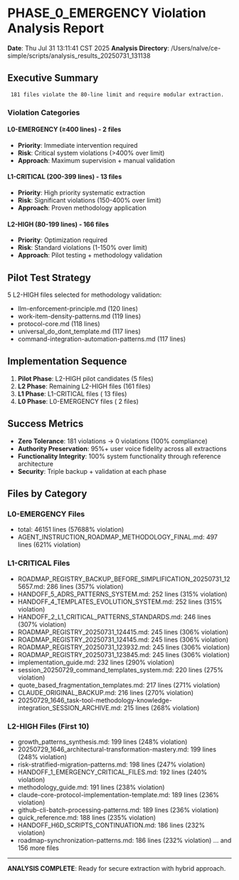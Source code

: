 # PHASE_0_EMERGENCY Violation Analysis Report

**Date**: Thu Jul 31 13:11:41 CST 2025
**Analysis Directory**: /Users/nalve/ce-simple/scripts/analysis_results_20250731_131138

## Executive Summary

     181 files violate the 80-line limit and require modular extraction.

### Violation Categories

#### L0-EMERGENCY (≥400 lines) -        2 files
- **Priority**: Immediate intervention required
- **Risk**: Critical system violations (>400% over limit)
- **Approach**: Maximum supervision + manual validation

#### L1-CRITICAL (200-399 lines) -       13 files  
- **Priority**: High priority systematic extraction
- **Risk**: Significant violations (150-400% over limit)
- **Approach**: Proven methodology application

#### L2-HIGH (80-199 lines) -      166 files
- **Priority**: Optimization required
- **Risk**: Standard violations (1-150% over limit)  
- **Approach**: Pilot testing + methodology validation

## Pilot Test Strategy

5 L2-HIGH files selected for methodology validation:
- llm-enforcement-principle.md (120 lines)
- work-item-density-patterns.md (119 lines)
- protocol-core.md (118 lines)
- universal_do_dont_template.md (117 lines)
- command-integration-automation-patterns.md (117 lines)

## Implementation Sequence

1. **Pilot Phase**: L2-HIGH pilot candidates (5 files)
2. **L2 Phase**: Remaining L2-HIGH files (161 files)
3. **L1 Phase**: L1-CRITICAL files (      13 files)
4. **L0 Phase**: L0-EMERGENCY files (       2 files)

## Success Metrics

- **Zero Tolerance**:      181 violations → 0 violations (100% compliance)
- **Authority Preservation**: 95%+ user voice fidelity across all extractions
- **Functionality Integrity**: 100% system functionality through reference architecture
- **Security**: Triple backup + validation at each phase

## Files by Category

### L0-EMERGENCY Files
- total: 46151 lines (57688% violation)
- AGENT_INSTRUCTION_ROADMAP_METHODOLOGY_FINAL.md: 497 lines (621% violation)

### L1-CRITICAL Files  
- ROADMAP_REGISTRY_BACKUP_BEFORE_SIMPLIFICATION_20250731_125657.md: 286 lines (357% violation)
- HANDOFF_5_ADRS_PATTERNS_SYSTEM.md: 252 lines (315% violation)
- HANDOFF_4_TEMPLATES_EVOLUTION_SYSTEM.md: 252 lines (315% violation)
- HANDOFF_2_L1_CRITICAL_PATTERNS_STANDARDS.md: 246 lines (307% violation)
- ROADMAP_REGISTRY_20250731_124415.md: 245 lines (306% violation)
- ROADMAP_REGISTRY_20250731_124145.md: 245 lines (306% violation)
- ROADMAP_REGISTRY_20250731_123932.md: 245 lines (306% violation)
- ROADMAP_REGISTRY_20250731_123845.md: 245 lines (306% violation)
- implementation_guide.md: 232 lines (290% violation)
- session_20250729_command_templates_system.md: 220 lines (275% violation)
- quote_based_fragmentation_templates.md: 217 lines (271% violation)
- CLAUDE_ORIGINAL_BACKUP.md: 216 lines (270% violation)
- 20250729_1646_task-tool-methodology-knowledge-integration_SESSION_ARCHIVE.md: 215 lines (268% violation)

### L2-HIGH Files (First 10)
- growth_patterns_synthesis.md: 199 lines (248% violation)
- 20250729_1646_architectural-transformation-mastery.md: 199 lines (248% violation)
- risk-stratified-migration-patterns.md: 198 lines (247% violation)
- HANDOFF_1_EMERGENCY_CRITICAL_FILES.md: 192 lines (240% violation)
- methodology_guide.md: 191 lines (238% violation)
- claude-core-protocol-implementation-template.md: 189 lines (236% violation)
- github-cli-batch-processing-patterns.md: 189 lines (236% violation)
- quick_reference.md: 188 lines (235% violation)
- HANDOFF_H6D_SCRIPTS_CONTINUATION.md: 186 lines (232% violation)
- roadmap-synchronization-patterns.md: 186 lines (232% violation)
... and 156 more files

---
**ANALYSIS COMPLETE**: Ready for secure extraction with hybrid approach.
